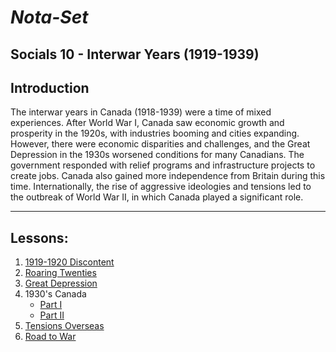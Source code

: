 <link href="../style.css" rel="stylesheet"></link>

# ***Nota-Set***
## Socials 10 - Interwar Years (1919-1939)
## **Introduction**
The interwar years in Canada (1918-1939) were a time of mixed experiences. After World War I, Canada saw economic growth and prosperity in the 1920s, with industries booming and cities expanding. However, there were economic disparities and challenges, and the Great Depression in the 1930s worsened conditions for many Canadians. The government responded with relief programs and infrastructure projects to create jobs. Canada also gained more independence from Britain during this time. Internationally, the rise of aggressive ideologies and tensions led to the outbreak of World War II, in which Canada played a significant role.

---

## **Lessons**:
1. [1919-1920 Discontent](../Notes/Socials/History/Interwar%20Years/Lesson%201%20(1919-1920%20Discontent).html)
2. [Roaring Twenties](../Notes/Socials/History/Interwar%20Years/Lesson%202%20(Roaring%20Twenties).html)
3. [Great Depression](../Notes/Socials/History/Interwar%20Years/Lesson%203%20(Great%20Depression).html)
4. 1930's Canada
    * [Part I](../Notes/Socials/History/Interwar%20Years/Lesson%204%20(1930's%20Canada)/Lesson%204a.html)
    * [Part II](../Notes/Socials/History/Interwar%20Years/Lesson%204%20(1930's%20Canada)/Lesson%204b.html)
5. [Tensions Overseas](../Notes/Socials/History/Interwar%20Years/Lesson%205%20(Tensions%20Overseas).html)
6. [Road to War](../Notes/Socials/History/Interwar%20Years/Lesson%206%20(Road%20to%20War).html)
